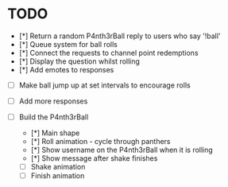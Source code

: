 # TODO

- [*] Return a random P4nth3rBall reply to users who say '!ball'
- [*] Queue system for ball rolls
- [*] Connect the requests to channel point redemptions
- [*] Display the question whilst rolling
- [*] Add emotes to responses

- [ ] Make ball jump up at set intervals to encourage rolls
- [ ] Add more responses

- [ ] Build the P4nth3rBall
  - [*] Main shape
  - [*] Roll animation - cycle through panthers
  - [*] Show username on the P4nth3rBall when it is rolling
  - [*] Show message after shake finishes
  - [ ] Shake animation
  - [ ] Finish animation
